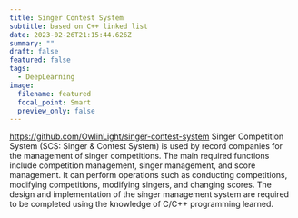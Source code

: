 ```yaml
---
title: Singer Contest System
subtitle: based on C++ linked list
date: 2023-02-26T21:15:44.626Z
summary: ""
draft: false
featured: false
tags:
  - DeepLearning
image:
  filename: featured
  focal_point: Smart
  preview_only: false
---
```

<i class="fab fa-github"></i><https://github.com/OwlinLight/singer-contest-system>
Singer Competition System (SCS: Singer & Contest System) is used by record companies for the management of singer competitions. The main required functions include competition management, singer management, and score management. It can perform operations such as conducting competitions, modifying competitions, modifying singers, and changing scores. The design and implementation of the singer management system are required to be completed using the knowledge of C/C++ programming learned.